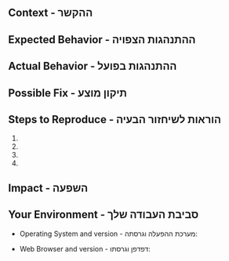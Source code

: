 <!--- שורות כאלו הן הערות ובהן הנחיות ליצירת דיווח איכותי --->
<!--- הוסיפו תאור ממוקד בתיבת הכותרת שלמעלה --->
<!--- Lines such as this are comments containing instructions for effective reporting of an issue -->
<!--- Please provide a general summary of the issue in the Title box above -->

<!--- הוסיפו בהמשך תמונות וצילומי מסך לפי הצורך --->
<!--- Please feel free to include below images, such as screenshots -->

## Context - ההקשר
<!--- הוסיפו תאור מפורט של הנושא, מה ניסיתם לעשות או להשיג --->
<!--- Provide a more detailed introduction to the issue itself, what did you do, or try to achieve -->



## Expected Behavior - ההתנהגות הצפויה
<!--- תארו מה אמור היה לקרות או להראות --->
<!--- Tell us what should happen -->



## Actual Behavior - ההתנהגות בפועל
<!--- תארו מה קרה בפועל --->
<!--- Tell us what happens instead -->



## Possible Fix - תיקון מוצע
<!--- אפשר להציע פתרון או סיבה אפשרית לבעיה --->
<!--- Not obligatory, but suggest a fix or reason for the bug -->



## Steps to Reproduce - הוראות לשיחזור הבעיה
<!--- הוסיפו סדרת צעדים ברורה שתאפשר לנו לשחזר את הבעיה --->
<!--- Provide a an unambiguous set of steps to reproduce this bug -->
1.
2.
3.
4.

## Impact - השפעה
<!--- ?מהי ההשפעה של הבעיה עליכם -->
<!--- How has this issue affected you?  -->



## Your Environment - סביבת העבודה שלך
<!--- הוסיפו פרטים רלוונטיים ככל הניתן על הסביבה בה התגלתה הבעיה -->
<!--- Include as many relevant details about the environment you experienced the bug in -->
* Operating System and version - מערכת ההפעלה וגרסתה:    


* Web Browser and version - דפדפן וגרסתו:    

